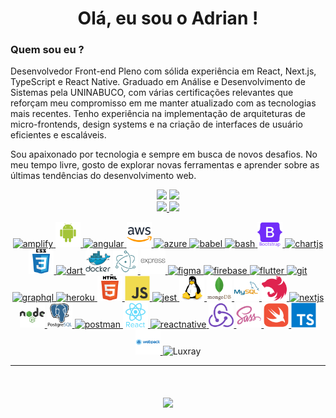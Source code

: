 <h1 align="center">Olá, eu sou o Adrian !</h1>

 ### Quem sou eu ?

Desenvolvedor Front-end Pleno com sólida experiência em React, Next.js, TypeScript e React Native. Graduado em Análise e Desenvolvimento de Sistemas pela UNINABUCO, com várias certificações relevantes que reforçam meu compromisso em me manter atualizado com as tecnologias mais recentes. Tenho experiência na implementação de arquiteturas de micro-frontends, design systems e na criação de interfaces de usuário eficientes e escaláveis.

Sou apaixonado por tecnologia e sempre em busca de novos desafios. No meu tempo livre, gosto de explorar novas ferramentas e aprender sobre as últimas tendências do desenvolvimento web.

<div align="center">
  <a href ="mailto:adrianamerico01@gmail.com"><img src="https://img.shields.io/badge/-Gmail-%23333?style=for-the-badge&logo=gmail&logoColor=white" target="_blank"></a>
  <a href="https://linkedin.com/in/adrian-américo-a79453195/" target="_blank"><img src="https://img.shields.io/badge/-LinkedIn-%230077B5?style=for-the-badge&logo=linkedin&logoColor=white" target="_blank"></a> 
</div>




<div align="center">
  <a href="https://github.com/AdrianAmerico">
  <img height="150em" src="https://github-readme-stats.vercel.app/api?username=adrianamerico&show_icons=true&theme=dracula&include_all_commits=true&count_private=true"/>
  <img height="150em" src="https://github-readme-stats.vercel.app/api/top-langs/?username=adrianamerico&layout=compact&langs_count=7&theme=dracula"/>
</div>



<p align="center"> <a href="https://aws.amazon.com/amplify/" target="_blank"
    rel="noreferrer"> <img src="https://docs.amplify.aws/assets/logo-dark.svg"
      alt="amplify" width="40" height="40" /> </a> <a
    href="https://developer.android.com" target="_blank" rel="noreferrer"> <img
      src="https://raw.githubusercontent.com/devicons/devicon/master/icons/android/android-original-wordmark.svg"
      alt="android" width="40" height="40" /> </a> <a href="https://angular.io"
    target="_blank" rel="noreferrer"> <img
      src="https://angular.io/assets/images/logos/angular/angular.svg"
      alt="angular" width="40" height="40" /> </a> <a
    href="https://aws.amazon.com" target="_blank" rel="noreferrer"> <img
      src="https://raw.githubusercontent.com/devicons/devicon/master/icons/amazonwebservices/amazonwebservices-original-wordmark.svg"
      alt="aws" width="40" height="40" /> </a> <a
    href="https://azure.microsoft.com/en-in/" target="_blank" rel="noreferrer">
    <img
      src="https://www.vectorlogo.zone/logos/microsoft_azure/microsoft_azure-icon.svg"
      alt="azure" width="40" height="40" /> </a> <a href="https://babeljs.io/"
    target="_blank" rel="noreferrer"> <img
      src="https://www.vectorlogo.zone/logos/babeljs/babeljs-icon.svg"
      alt="babel" width="40" height="40" /> </a> <a
    href="https://www.gnu.org/software/bash/" target="_blank" rel="noreferrer">
    <img src="https://www.vectorlogo.zone/logos/gnu_bash/gnu_bash-icon.svg"
      alt="bash" width="40" height="40" /> </a> <a
    href="https://getbootstrap.com" target="_blank" rel="noreferrer"> <img
      src="https://raw.githubusercontent.com/devicons/devicon/master/icons/bootstrap/bootstrap-plain-wordmark.svg"
      alt="bootstrap" width="40" height="40" /> </a> <a
    href="https://www.chartjs.org" target="_blank" rel="noreferrer"> <img
      src="https://www.chartjs.org/media/logo-title.svg" alt="chartjs"
      width="40" height="40" /> </a> <a href="https://www.w3schools.com/css/"
    target="_blank" rel="noreferrer"> <img
      src="https://raw.githubusercontent.com/devicons/devicon/master/icons/css3/css3-original-wordmark.svg"
      alt="css3" width="40" height="40" /> </a> <a href="https://dart.dev"
    target="_blank" rel="noreferrer"> <img
      src="https://www.vectorlogo.zone/logos/dartlang/dartlang-icon.svg"
      alt="dart" width="40" height="40" /> </a> <a
    href="https://www.docker.com/" target="_blank" rel="noreferrer"> <img
      src="https://raw.githubusercontent.com/devicons/devicon/master/icons/docker/docker-original-wordmark.svg"
      alt="docker" width="40" height="40" /> </a> <a
    href="https://www.electronjs.org" target="_blank" rel="noreferrer"> <img
      src="https://raw.githubusercontent.com/devicons/devicon/master/icons/electron/electron-original.svg"
      alt="electron" width="40" height="40" /> </a> <a
    href="https://expressjs.com" target="_blank" rel="noreferrer"> <img
      src="https://raw.githubusercontent.com/devicons/devicon/master/icons/express/express-original-wordmark.svg"
      alt="express" width="40" height="40" /> </a> <a
    href="https://www.figma.com/" target="_blank" rel="noreferrer"> <img
      src="https://www.vectorlogo.zone/logos/figma/figma-icon.svg" alt="figma"
      width="40" height="40" /> </a> <a href="https://firebase.google.com/"
    target="_blank" rel="noreferrer"> <img
      src="https://www.vectorlogo.zone/logos/firebase/firebase-icon.svg"
      alt="firebase" width="40" height="40" /> </a> <a
    href="https://flutter.dev" target="_blank" rel="noreferrer"> <img
      src="https://www.vectorlogo.zone/logos/flutterio/flutterio-icon.svg"
      alt="flutter" width="40" height="40" /> </a> <a
    href="https://git-scm.com/" target="_blank" rel="noreferrer"> <img
      src="https://www.vectorlogo.zone/logos/git-scm/git-scm-icon.svg" alt="git"
      width="40" height="40" /> </a> <a href="https://graphql.org"
    target="_blank" rel="noreferrer"> <img
      src="https://www.vectorlogo.zone/logos/graphql/graphql-icon.svg"
      alt="graphql" width="40" height="40" /> </a> <a href="https://heroku.com"
    target="_blank" rel="noreferrer"> <img
      src="https://www.vectorlogo.zone/logos/heroku/heroku-icon.svg"
      alt="heroku" width="40" height="40" /> </a> <a
    href="https://www.w3.org/html/" target="_blank" rel="noreferrer"> <img
      src="https://raw.githubusercontent.com/devicons/devicon/master/icons/html5/html5-original-wordmark.svg"
      alt="html5" width="40" height="40" /> </a> <a
    href="https://developer.mozilla.org/en-US/docs/Web/JavaScript"
    target="_blank" rel="noreferrer"> <img
      src="https://raw.githubusercontent.com/devicons/devicon/master/icons/javascript/javascript-original.svg"
      alt="javascript" width="40" height="40" /> </a> <a
    href="https://jestjs.io" target="_blank" rel="noreferrer"> <img
      src="https://www.vectorlogo.zone/logos/jestjsio/jestjsio-icon.svg"
      alt="jest" width="40" height="40" /> </a> <a href="https://www.linux.org/"
    target="_blank" rel="noreferrer"> <img
      src="https://raw.githubusercontent.com/devicons/devicon/master/icons/linux/linux-original.svg"
      alt="linux" width="40" height="40" /> </a> <a
    href="https://www.mongodb.com/" target="_blank" rel="noreferrer"> <img
      src="https://raw.githubusercontent.com/devicons/devicon/master/icons/mongodb/mongodb-original-wordmark.svg"
      alt="mongodb" width="40" height="40" /> </a> <a
    href="https://www.mysql.com/" target="_blank" rel="noreferrer"> <img
      src="https://raw.githubusercontent.com/devicons/devicon/master/icons/mysql/mysql-original-wordmark.svg"
      alt="mysql" width="40" height="40" /> </a> <a href="https://nestjs.com/"
    target="_blank" rel="noreferrer"> <img
      src="https://raw.githubusercontent.com/devicons/devicon/master/icons/nestjs/nestjs-plain.svg"
      alt="nestjs" width="40" height="40" /> </a> <a href="https://nextjs.org/"
    target="_blank" rel="noreferrer"> <img
      src="https://cdn.worldvectorlogo.com/logos/nextjs-2.svg" alt="nextjs"
      width="40" height="40" /> </a> <a href="https://nodejs.org"
    target="_blank" rel="noreferrer"> <img
      src="https://raw.githubusercontent.com/devicons/devicon/master/icons/nodejs/nodejs-original-wordmark.svg"
      alt="nodejs" width="40" height="40" /> </a> <a
    href="https://www.postgresql.org" target="_blank" rel="noreferrer"> <img
      src="https://raw.githubusercontent.com/devicons/devicon/master/icons/postgresql/postgresql-original-wordmark.svg"
      alt="postgresql" width="40" height="40" /> </a> <a
    href="https://postman.com" target="_blank" rel="noreferrer"> <img
      src="https://www.vectorlogo.zone/logos/getpostman/getpostman-icon.svg"
      alt="postman" width="40" height="40" /> </a> <a
    href="https://reactjs.org/" target="_blank" rel="noreferrer"> <img
      src="https://raw.githubusercontent.com/devicons/devicon/master/icons/react/react-original-wordmark.svg"
      alt="react" width="40" height="40" /> </a> <a
    href="https://reactnative.dev/" target="_blank" rel="noreferrer"> <img
      src="https://reactnative.dev/img/header_logo.svg" alt="reactnative"
      width="40" height="40" /> </a> <a href="https://redux.js.org"
    target="_blank" rel="noreferrer"> <img
      src="https://raw.githubusercontent.com/devicons/devicon/master/icons/redux/redux-original.svg"
      alt="redux" width="40" height="40" /> </a> <a href="https://sass-lang.com"
    target="_blank" rel="noreferrer"> <img
      src="https://raw.githubusercontent.com/devicons/devicon/master/icons/sass/sass-original.svg"
      alt="sass" width="40" height="40" /> </a> <a
    href="https://developer.apple.com/swift/" target="_blank" rel="noreferrer">
    <img
      src="https://raw.githubusercontent.com/devicons/devicon/master/icons/swift/swift-original.svg"
      alt="swift" width="40" height="40" /> </a> <a
    href="https://www.typescriptlang.org/" target="_blank" rel="noreferrer">
    <img
      src="https://raw.githubusercontent.com/devicons/devicon/master/icons/typescript/typescript-original.svg"
      alt="typescript" width="40" height="40" /> </a> <a
    href="https://webpack.js.org" target="_blank" rel="noreferrer"> <img
      src="https://raw.githubusercontent.com/devicons/devicon/d00d0969292a6569d45b06d3f350f463a0107b0d/icons/webpack/webpack-original-wordmark.svg"
      alt="webpack" width="40" height="40" /> </a>
  <img
src="https://camo.githubusercontent.com/10d0e95df010d3c11dced2bc9ab560e63e6c7a2a3bffa1579298421877b97cb7/68747470733a2f2f696d672e736869656c64732e696f2f62616467652f72656d69782d2532333030302e7376673f7374796c653d666f722d7468652d6261646765266c6f676f3d72656d6978266c6f676f436f6c6f723d7768697465"
    alt="Luxray" />
</p>


---

  <h1 align="center">
    <a>
      <img src="https://64.media.tumblr.com/456c53e0591b2d82c9b4d616364934d0/6830cb4a1c5f609e-41/s540x810/ff55f37f1244ff9333afbf6531c981624341f9fb.gifv">
    </a>
  </h1>
